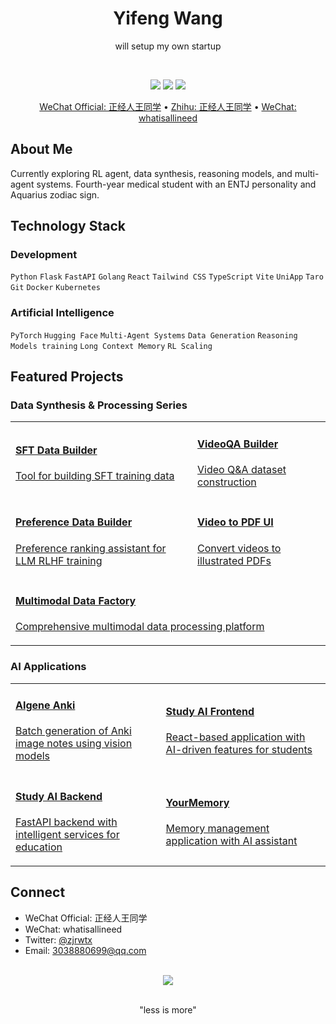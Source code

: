 <div align="center">

# Yifeng Wang


<p>will setup my own startup</p>

<br>

<p>
  <a href="https://x.com/zjrwtx"><img src="https://img.shields.io/badge/Twitter-000000?style=for-the-badge&logo=twitter&logoColor=white"/></a>
  <a href="mailto:3038880699@qq.com"><img src="https://img.shields.io/badge/Email-000000?style=for-the-badge&logo=gmail&logoColor=white"/></a>
  <a href="https://github.com/zjrwtx"><img src="https://img.shields.io/badge/GitHub-000000?style=for-the-badge&logo=github&logoColor=white"/></a>
</p>

<p>
  <a href="https://mp.weixin.qq.com/s/iHMUPWsXQjUfImx-oCu53Q">WeChat Official: 正经人王同学</a> •
  <a href="https://www.zhihu.com/people/30-95-6-63">Zhihu: 正经人王同学</a> •
  <a href="#">WeChat: whatisallineed</a>
</p>

</div>

## About Me

Currently exploring RL agent, data synthesis, reasoning models, and multi-agent systems. Fourth-year medical student with an ENTJ personality and Aquarius zodiac sign.

## Technology Stack

### Development
`Python` `Flask` `FastAPI` `Golang` `React` `Tailwind CSS` `TypeScript` `Vite` `UniApp` `Taro` `Git` `Docker` `Kubernetes`

### Artificial Intelligence
`PyTorch` `Hugging Face` `Multi-Agent Systems`  `Data Generation` `Reasoning Models training` `Long Context Memory` `RL Scaling`

## Featured Projects

### Data Synthesis & Processing Series

<table>
  <tr>
    <td>
      <a href="https://github.com/zjrwtx/SFT-data-builder">
        <h4>SFT Data Builder</h4>
        <p>Tool for building SFT training data</p>
      </a>
    </td>
    <td>
      <a href="https://github.com/zjrwtx/VideoQA_databuilder">
        <h4>VideoQA Builder</h4>
        <p>Video Q&A dataset construction</p>
      </a>
    </td>
  </tr>
  <tr>
    <td>
      <a href="https://github.com/zjrwtx/preference_databuilder">
        <h4>Preference Data Builder</h4>
        <p>Preference ranking assistant for LLM RLHF training</p>
      </a>
    </td>
    <td>
      <a href="https://github.com/zjrwtx/videotopdf_ui">
        <h4>Video to PDF UI</h4>
        <p>Convert videos to illustrated PDFs</p>
      </a>
    </td>
  </tr>
  <tr>
    <td colspan="2">
      <a href="https://github.com/zjrwtx/Multimodal-data-factory-agent">
        <h4>Multimodal Data Factory</h4>
        <p>Comprehensive multimodal data processing platform</p>
      </a>
    </td>
  </tr>
</table>

### AI Applications

<table>
  <tr>
    <td>
      <a href="https://github.com/zjrwtx/AIgene_anki">
        <h4>AIgene Anki</h4>
        <p>Batch generation of Anki image notes using vision models</p>
      </a>
    </td>
    <td>
      <a href="https://github.com/zjrwtx/jwtdemo">
        <h4>Study AI Frontend</h4>
        <p>React-based application with AI-driven features for students</p>
      </a>
    </td>
  </tr>
  <tr>
    <td>
      <a href="https://github.com/zjrwtx/Pass_the_exam">
        <h4>Study AI Backend</h4>
        <p>FastAPI backend with intelligent services for education</p>
      </a>
    </td>
    <td>
      <a href="https://github.com/zjrwtx/yourmemory_v1">
        <h4>YourMemory</h4>
        <p>Memory management application with AI assistant</p>
      </a>
    </td>
  </tr>
</table>

## Connect

- WeChat Official: 正经人王同学
- WeChat: whatisallineed
- Twitter: [@zjrwtx](https://x.com/zjrwtx)
- Email: 3038880699@qq.com

<br>

<div align="center">
  <img src="https://github-readme-stats.vercel.app/api?username=zjrwtx&show_icons=true&theme=default&hide_border=true&count_private=true"/>
</div>

<br>

<div align="center">
  <p>"less is more"</p>
</div>
